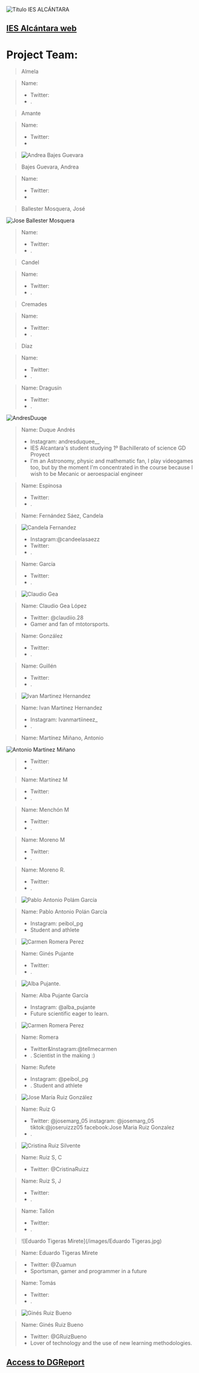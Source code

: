 
![Título IES ALCÁNTARA](/images/LearnToTeach.png)

## [IES Alcántara web]

[IES Alcántara web]: http://www.murciaeduca.es/iesalcantara/sitio/

# Project Team:


> Almela

> Name: 
> * Twitter: 
> * .




> Amante

> Name: 
> * Twitter: 
> * 


> ![Andrea Bajes Guevara](/images/FotoEjemploAndreaBajes.jfif)


> Bajes Guevara, Andrea

> Name: 
> * Twitter: 
> * 


> Ballester Mosquera, José

![Jose Ballester Mosquera](/images/imageedit_3_8949590312.jpg)


> Name: 
> * Twitter: 
> * .


> Candel

> Name: 
> * Twitter: 
> * .



> Cremades

> Name: 
> * Twitter: 
> * .



> Díaz

> Name: 
> * Twitter: 
> * .



> 

> Name: Dragusín
> * Twitter: 
> * .



> 
![AndresDuuqe](/images/AndresDuque.jpg)
> Name: Duque Andrés
> * Instagram: andresduquee__
> * IES Alcantara's student studying 1º Bachillerato of science GD Proyect
> * I'm an Astronomy, physic and mathematic fan, I play videogames too, but by the moment I'm concentrated in the course because I wish to be Mecanic or aeroespacial engineer



> 

> Name: Espinosa
> * Twitter: 
> * .


> 

> Name: Fernández Sáez, Candela


>![Candela Fernandez](/images/candelafernandez.jpg)
> * Instagram:@candeelasaezz 
> * Twitter: 
> * .


> 

> Name: García
> * Twitter: 
> * .








> ![Claudio Gea](/images/CGL.png)

> Name: Claudio Gea López
> * Twitter: @claudiio.28
> * Gamer and fan of mtotorsports.


> 

> Name: González
> * Twitter: 
> * .



> 

> Name: Guillén
> * Twitter: 
> * .


> ![Ivan Martinez Hernandez](/images/IMH.jpg)

> Name: Ivan Martinez Hernandez
> * Instagram: Ivanmartiineez_ 
> * .



> 

> Name: Martínez Miñano, Antonio 


![Antonio Martinez Miñano](/images/imageedit_1_3829808925.jpg)
> * Twitter: 
> * .


> 

> Name: Martínez M

> * Twitter: 
> * .



> 

> Name: Menchón M
> * Twitter: 
> * .


> 

> Name: Moreno M
> * Twitter: 
> * .



> 

> Name: Moreno R.
> * Twitter: 
> * .


> ![Pablo Antonio Polám García](/images/PAPG.png)

> Name: Pablo Antonio Polán García
> * Instagram: peibol_pg
> * Student and athlete



> ![Carmen Romera Perez](/images/imageedit_3_6970207972.jpg)

> Name: Ginés Pujante
> * Twitter: 
> * .


> ![Alba Pujante](/images/AlbaPujante.png).

> Name: Alba Pujante García
> * Instagram: @alba_pujante
> * Future scientific eager to learn.



> ![Carmen Romera Perez](/images/carmenromera.png)

> Name: Romera
> * Twitter&Instagram:@tellmecarmen
> * . Scientist in the making :)


> 

> Name: Rufete
> * Instagram: @peibol_pg 
> * . Student and athlete



>  ![Jose María Ruiz González](/images/JMRuiz.png)

> Name: Ruiz G
> * Twitter: @josemarg_05  instagram: @josemarg_05   tiktok:@joseruizzz05   facebook:Jose Maria Ruiz Gonzalez
> * .
> 



> ![Cristina Ruiz Silvente](/images/CRS.jpeg)

> Name: Ruiz S, C
> * Twitter: @CristinaRuizz



> 

> Name: Ruiz S, J
> * Twitter: 
> * .


> 

> Name: Tallón
> * Twitter: 
> * .



> ![Eduardo Tigeras Mirete](/images/Eduardo Tigeras.jpg)


> Name: Eduardo Tigeras Mirete 


> * Twitter: @Zuamun
> * Sportsman, gamer and programmer in a future


> 

> Name: Tomás
> * Twitter: 
> * .






> ![Ginés Ruiz Bueno](/images/GRBGD.png)


> Name: Ginés Ruiz Bueno
> * Twitter: @GRuizBueno
> * Lover of technology and the use of new learning methodologies.



## [Access to DGReport]

[Access to DGReport]: https://github.com/Robotics4Rookies/iesalcantara_20_21/blob/main/DGSpecialist/DGReport.md
